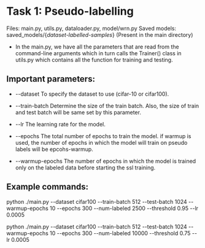 # Task 1: Pseudo-labelling

Files: main.py, utils.py, dataloader.py, model/wrn.py
Saved models: saved_models/{_dataset-labelled-samples_} (Present in the main directory)

* In the main.py, we have all the parameters that are read from the command-line arguments which in turn calls the Trainer() class in utils.py which contains all the function for training and testing. 
## Important parameters:

* --dataset
To specify the dataset to use (cifar-10 or cifar100).

* --train-batch
Determine the size of the train batch. Also, the size of train and test batch will be same set by this parameter.

* --lr
The learning rate for the model.

* --epochs
The total number of epochs to train the model. if warmup is used, the number of epochs in which the model will train on pseudo labels will be epcohs-warmup.

* --warmup-epochs
The number of epochs in which the model is trained only on the labeled data before starting the ssl training.


## Example commands:

python ./main.py --dataset cifar100 --train-batch 512 --test-batch 1024 --warmup-epochs 10 --epochs 300 --num-labeled 2500  --threshold 0.95 --lr 0.0005

python ./main.py --dataset cifar100 --train-batch 512 --test-batch 1024 --warmup-epochs 10 --epochs 300 --num-labeled 10000  --threshold 0.75 --lr 0.0005


